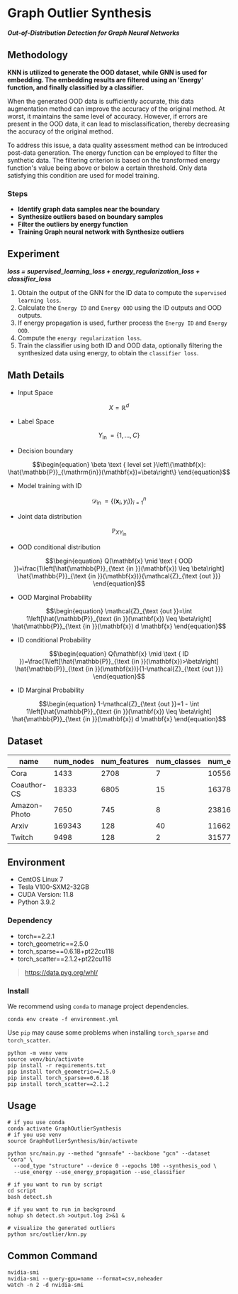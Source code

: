 # Graph Outlier Synthesis

***Out-of-Distribution Detection for Graph Neural Networks***

## Methodology

**KNN is utilized to generate the OOD dataset, while GNN is used for embedding.
The embedding results are filtered using an 'Energy' function, and finally classified by a classifier.**

When the generated OOD data is sufficiently accurate, this data augmentation method can improve the accuracy of the original method.
At worst, it maintains the same level of accuracy.
However, if errors are present in the OOD data, it can lead to misclassification, thereby decreasing the accuracy of the original method.

To address this issue, a data quality assessment method can be introduced post-data generation.
The energy function can be employed to filter the synthetic data.
The filtering criterion is based on the transformed energy function's value being above or below a certain threshold.
Only data satisfying this condition are used for model training.

### Steps

- **Identify graph data samples near the boundary**
- **Synthesize outliers based on boundary samples**
- **Filter the outliers by energy function**
- **Training Graph neural network with Synthesize outliers**

## Experiment

***loss = supervised_learning_loss + energy_regularization_loss + classifier_loss***

1. Obtain the output of the GNN for the ID data to compute the `supervised learning loss`.
2. Calculate the `Energy ID` and `Energy OOD` using the ID outputs and OOD outputs.
3. If energy propagation is used, further process the `Energy ID` and `Energy OOD`.
4. Compute the `energy regularization loss`.
5. Train the classifier using both ID and OOD data, optionally filtering the synthesized data using energy, to obtain the `classifier loss`.

## Math Details

- Input Space

```math
\begin{equation}
X=\mathbb{R}^d
\end{equation}
```

- Label Space

```math
\begin{equation}
Y_{\text {in }}=\{1, \ldots, C\}
\end{equation}
```

- Decision boundary

```math
\begin{equation}
\beta \text { level set }\left\{\mathbf{x}: \hat{\mathbb{P}}_{\mathrm{in}}(\mathbf{x})=\beta\right\}
\end{equation}
```

- Model training with ID

```math
\begin{equation}
\mathcal{D}_{\text {in }}=\left\{\left(\mathbf{x}_i, y_i\right)\right\}_{i=1}^n
\end{equation}
```

- Joint data distribution

```math
\begin{equation}
\mathbb{P}_{X Y_{\text {in }}}
\end{equation}
```

- OOD conditional distribution

```math
\begin{equation}
Q(\mathbf{x} \mid \text { OOD })=\frac{1\left[\hat{\mathbb{P}}_{\text {in }}(\mathbf{x}) \leq \beta\right] \hat{\mathbb{P}}_{\text {in }}(\mathbf{x})}{\mathcal{Z}_{\text {out }}}
\end{equation}
```

- OOD Marginal Probability

```math
\begin{equation}
\mathcal{Z}_{\text {out }}=\int 1\left[\hat{\mathbb{P}}_{\text {in }}(\mathbf{x}) \leq \beta\right] \hat{\mathbb{P}}_{\text {in }}(\mathbf{x}) d \mathbf{x}
\end{equation}
```

- ID conditional Probability

```math
\begin{equation}
Q(\mathbf{x} \mid \text { ID })=\frac{1\left[\hat{\mathbb{P}}_{\text {in }}(\mathbf{x})>\beta\right] \hat{\mathbb{P}}_{\text {in }}(\mathbf{x})}{1-\mathcal{Z}_{\text {out }}}
\end{equation}
```

- ID Marginal Probability

```math
\begin{equation}
1-\mathcal{Z}_{\text {out }}=1 - \int 1\left[\hat{\mathbb{P}}_{\text {in }}(\mathbf{x}) \leq \beta\right] \hat{\mathbb{P}}_{\text {in }}(\mathbf{x}) d \mathbf{x}
\end{equation}
```

## Dataset

| name         | num_nodes | num_features | num_classes | num_edges |
|--------------|-----------|--------------|-------------|-----------|
| Cora         | 1433      | 2708         | 7           | 10556     |
| Coauthor-CS  | 18333     | 6805         | 15          | 163788    |
| Amazon-Photo | 7650      | 745          | 8           | 238162    |
| Arxiv        | 169343    | 128          | 40          | 1166243   |
| Twitch       | 9498      | 128          | 2           | 315774    |      

## Environment

- CentOS Linux 7
- Tesla V100-SXM2-32GB
- CUDA Version: 11.8
- Python 3.9.2

### Dependency

- torch==2.2.1
- torch_geometric==2.5.0
- torch_sparse==0.6.18+pt22cu118
- torch_scatter==2.1.2+pt22cu118

> https://data.pyg.org/whl/

### Install

We recommend using `conda` to manage project dependencies.

```shell
conda env create -f environment.yml
```

Use `pip` may cause some problems when installing `torch_sparse` and `torch_scatter`.

```shell
python -m venv venv
source venv/bin/activate
pip install -r requirements.txt
pip install torch_geometric==2.5.0
pip install torch_sparse==0.6.18
pip install torch_scatter==2.1.2
```

## Usage

```shell
# if you use conda
conda activate GraphOutlierSynthesis
# if you use venv
source GraphOutlierSynthesis/bin/activate

python src/main.py --method "gnnsafe" --backbone "gcn" --dataset "cora" \
  --ood_type "structure" --device 0 --epochs 100 --synthesis_ood \
  --use_energy --use_energy_propagation --use_classifier

# if you want to run by script
cd script
bash detect.sh

# if you want to run in background
nohup sh detect.sh >output.log 2>&1 &

# visualize the generated outliers
python src/outlier/knn.py
```

## Common Command

```shell
nvidia-smi
nvidia-smi --query-gpu=name --format=csv,noheader
watch -n 2 -d nvidia-smi
```